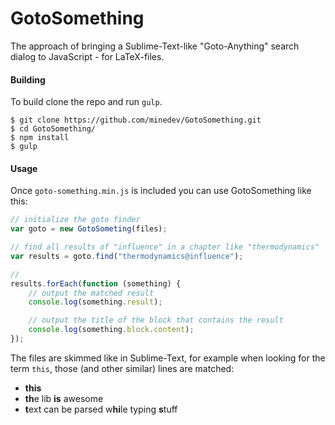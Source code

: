 # GotoSomething

The approach of bringing a Sublime-Text-like "Goto-Anything" search dialog to JavaScript - for LaTeX-files.


#### Building

To build clone the repo and run `gulp`.
```
$ git clone https://github.com/minedev/GotoSomething.git
$ cd GotoSomething/
$ npm install
$ gulp
```


#### Usage

Once `goto-something.min.js` is included you can use GotoSomething like this:
```javascript
// initialize the goto finder
var goto = new GotoSometing(files);

// find all results of "influence" in a chapter like "thermodynamics"
var results = goto.find("thermodynamics@influence");

//
results.forEach(function (something) {
    // output the matched result
    console.log(something.result);

    // output the title of the block that contains the result
    console.log(something.block.content);
});
```

The files are skimmed like in Sublime-Text, for example when looking for the term `this`, those (and other similar) lines are matched:

- **this**
- **th**e lib **is** awesome
- **t**ext can be parsed w**hi**le typing **s**tuff
